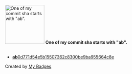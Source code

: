 <img src="https://my-badges.github.io/my-badges/ab-commit.png" alt="One of my commit sha starts with &quot;ab&quot;." title="One of my commit sha starts with &quot;ab&quot;." width="128">
<strong>One of my commit sha starts with &quot;ab&quot;.</strong>
<br><br>

- <a href="https://github.com/dwesh163/tableau-de-notes/commit/ab0d771d54e5b15507362c8300be9ba655664c8e"><strong>ab</strong>0d771d54e5b15507362c8300be9ba655664c8e</a>


Created by <a href="https://github.com/my-badges/my-badges">My Badges</a>